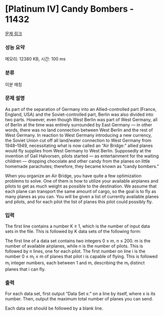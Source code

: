 # [Platinum IV] Candy Bombers - 11432 

[문제 링크](https://www.acmicpc.net/problem/11432) 

### 성능 요약

메모리: 12380 KB, 시간: 100 ms

### 분류

이분 매칭

### 문제 설명

<p>As part of the separation of Germany into an Allied-controlled part (France, England, USA) and the Soviet-controlled part, Berlin was also divided into two parts. However, even though West Berlin was part of West Germany, all of Berlin at the time was entirely surrounded by East Germany — in other words, there was no land connection between West Berlin and the rest of West Germany. In reaction to West Germany introducing a new currency, the Soviet Union cut off all land/water connection to West Germany from 1948–1949, necessitating what is now called an “Air Bridge:” allied planes would fly supplies from West Germany to West Berlin. Supposedly at the invention of Gail Halvorsen, pilots started — as entertainment for the waiting children — dropping chocolate and other candy from the planes on little homemade parachutes; therefore, they became known as “candy bombers.”</p>

<p>When you organize an Air Bridge, you have quite a few optimization problems to solve. One of them is how to utilize your available airplanes and pilots to get as much weight as possible to the destination. We assume that each plane can transport the same amount of cargo, so the goal is to fly as many planes as you can. You will be given a list of currently available planes and pilots, and for each pilot the list of planes this pilot could possibly fly.</p>

### 입력 

 <p>The first line contains a number K ≥ 1, which is the number of input data sets in the file. This is followed by K data sets of the following form:</p>

<p>The first line of a data set contains two integers 0 ≤ m, n ≤ 200. m is the number of available airplanes, while n is the number of pilots. This is followed by n lines, one for each pilot. The first number on line i is the number 0 ≤ m<sub>i</sub> ≤ m of planes that pilot i is capable of flying. This is followed m<sub>i</sub> integer numbers, each between 1 and m, describing the m<sub>i</sub> distinct planes that i can fly.</p>

### 출력 

 <p>For each data set, first output “Data Set x:” on a line by itself, where x is its number. Then, output the maximum total number of planes you can send.</p>

<p>Each data set should be followed by a blank line.</p>

